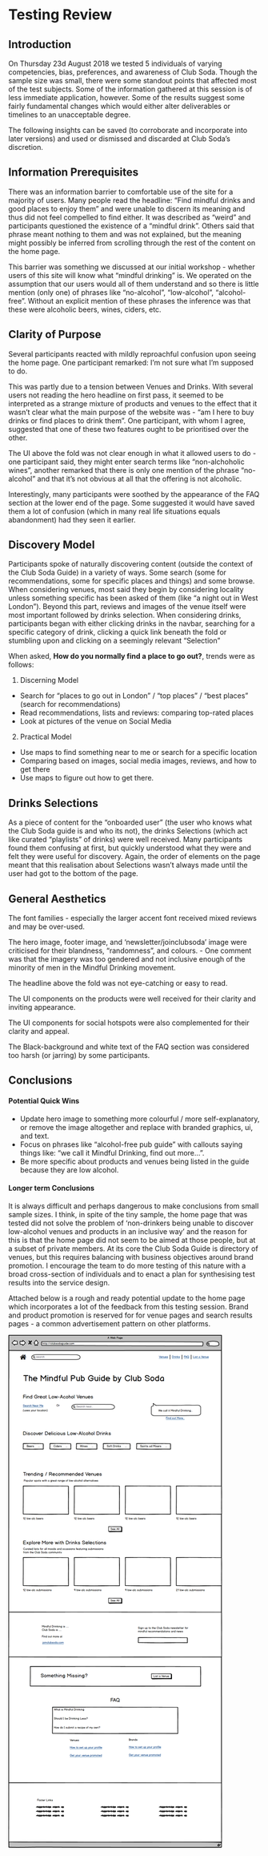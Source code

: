 # Testing Review				

## Introduction
On Thursday 23d August 2018 we tested 5 individuals of varying competencies, bias, preferences, and awareness of Club Soda. Though the sample size was small, there were some standout points that affected most of the test subjects. Some of the information gathered at this session is of less immediate application, however. Some of the results suggest some fairly fundamental changes which would either alter deliverables or timelines to an unacceptable degree. 

The following insights can be saved (to corroborate and incorporate into later versions) and used or dismissed and discarded at Club Soda’s discretion. 

## Information Prerequisites
There was an information barrier to comfortable use of the site for a majority of users. Many people read the headline: “Find mindful drinks and good places to enjoy them” and were unable to discern its meaning and thus did not feel compelled to find either. It was described as “weird” and participants questioned the existence of a “mindful drink”. Others said that phrase meant nothing to them and was not explained, but the meaning might possibly be inferred from scrolling through the rest of the content on the home page. 

This barrier was something we discussed at our initial workshop - whether users of this site will know what “mindful drinking” is. We operated on the assumption that our users would all of them understand and so there is little mention (only one) of phrases like “no-alcohol”, “low-alcohol”, “alcohol-free”. Without an explicit mention of these phrases the inference was that these were alcoholic beers, wines, ciders, etc. 

## Clarity of Purpose
Several participants reacted with mildly reproachful confusion upon seeing the home page. One participant remarked: I’m not sure what I’m supposed to do. 

This was partly due to a tension between Venues and Drinks. With several users not reading the hero headline on first pass, it seemed to be interpreted as a strange mixture of products and venues to the effect that it wasn’t clear what the main purpose of the website was - “am I here to buy drinks or find places to drink them”. One participant, with whom I agree, suggested that one of these two features ought to be prioritised over the other. 

The UI above the fold was not clear enough in what it allowed users to do - one participant said, they might enter search terms like “non-alchoholic wines”, another remarked that there is only one mention of the phrase “no-alcohol” and that it’s not obvious at all that the offering is not alcoholic. 

Interestingly, many participants were soothed by the appearance of the FAQ section at the lower end of the page. Some suggested it would have saved them a lot of confusion (which in many real life situations equals abandonment) had they seen it earlier. 

## Discovery Model
Participants spoke of naturally discovering content (outside the context of the Club Soda Guide) in a variety of ways. Some search (some for recommendations, some for specific places and things) and some browse. When considering venues, most said they begin by considering locality unless something specific has been asked of them (like “a night out in West London”). Beyond this part, reviews and images of the venue itself were most important followed by drinks selection. When considering drinks, participants began with either clicking drinks in the navbar, searching for a specific category of drink, clicking a quick link beneath the fold or stumbling upon and clicking on a seemingly relevant “Selection”

When asked, **How do you normally find a place to go out?**, trends were as follows:
1. Discerning Model
- Search for “places to go out in London” / “top places” / “best places” (search for recommendations)
- Read recommendations, lists and reviews: comparing top-rated places
- Look at pictures of the venue on Social Media

2. Practical Model
- Use maps to find something near to me or search for a specific location
- Comparing based on images, social media images, reviews, and how to get there
- Use maps to figure out how to get there.

## Drinks Selections
As a piece of content for the “onboarded user” (the user who knows what the Club Soda guide is and who its not), the drinks Selections (which act like curated “playlists” of drinks) were well received. Many participants found them confusing at first, but quickly understood what they were and felt they were useful for discovery. Again, the order of elements on the page meant that this realisation about Selections wasn’t always made until the user had got to the bottom of the page.

## General Aesthetics
The font families - especially the larger accent font received mixed reviews and may be over-used.

The hero image, footer image, and ‘newsletter/joinclubsoda’ image were criticised for their blandness, “randomness”, and colours.
	- One comment was that the imagery was too gendered and not inclusive enough of the minority of men in the Mindful Drinking movement.

The headline above the fold was not eye-catching or easy to read.

The UI components on the products were well received for their clarity and inviting appearance. 

The UI components for social hotspots were also complemented for their clarity and appeal. 

The Black-background and white text of the FAQ section was considered too harsh (or jarring) by some participants.

## Conclusions
#### Potential Quick Wins
- Update hero image to something more colourful / more self-explanatory, or remove the image altogether and replace with branded graphics, ui, and text. 
- Focus on phrases like “alcohol-free pub guide” with callouts saying things like: “we call it Mindful Drinking, find out more…”.
- Be more specific about products and venues being listed in the guide because they are low alcohol. 

#### Longer term Conclusions
It is always difficult and perhaps dangerous to make conclusions from small sample sizes. I think, in spite of the tiny sample, the home page that was tested did not solve the problem of ‘non-drinkers being unable to discover low-alcohol venues and products in an inclusive way’ and the reason for this is that the home page did not seem to be aimed at those people, but at a subset of private members.
At its core the Club Soda Guide is directory of venues, but this requires balancing with business objectives around brand promotion. I encourage the team to do more testing of this nature with a broad cross-section of individuals and to enact a plan for synthesising test results into the service design.

Attached below is a rough and ready potential update to the home page which incorporates a lot of the feedback from this testing session. Brand and product promotion is reserved for for venue pages and search results pages - a common advertisement pattern on other platforms. 

![Post Testing Rough Mockup Suggestion](post-testing-mockup.png)




